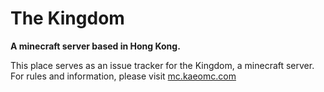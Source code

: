 # The Kingdom
**A minecraft server based in Hong Kong.**

This place serves as an issue tracker for the Kingdom, a minecraft server. For rules and information, please visit [mc.kaeomc.com](https://mc.kaeomc.com)
